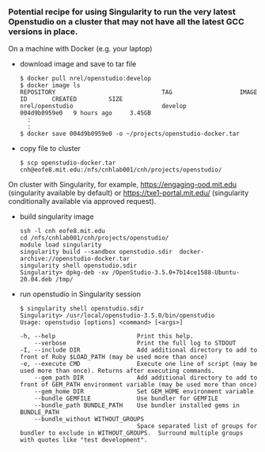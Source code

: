 ### Potential recipe for using Singularity to run the very latest Openstudio on a cluster that may not have all the latest GCC versions in place.

On a machine with Docker (e.g. your laptop)

* download image and save to tar file

    ```
    $ docker pull nrel/openstudio:develop
    $ docker image ls
    REPOSITORY                              TAG                   IMAGE ID       CREATED         SIZE
    nrel/openstudio                         develop               004d9b0959e0   9 hours ago     3.45GB
      :
      :
    $ docker save 004d9b0959e0 -o ~/projects/openstudio-docker.tar
    ```
    
* copy file to cluster

    ```
    $ scp openstudio-docker.tar cnh@eofe8.mit.edu:/nfs/cnhlab001/cnh/projects/openstudio/
    ```
    
    
On cluster with Singularity, for example, https://engaging-ood.mit.edu (singularity available by default) or https://txe1-portal.mit.edu/ (singularity conditionally available via approved request). 

* build singularity image

    ```
    ssh -l cnh eofe8.mit.edu
    cd /nfs/cnhlab001/cnh/projects/openstudio/
    module load singularity
    singularity build --sandbox openstudio.sdir  docker-archive://openstudio-docker.tar
    singularity shell openstudio.sdir
    Singularity> dpkg-deb -xv /OpenStudio-3.5.0+7b14ce1588-Ubuntu-20.04.deb /tmp/
    ```
  
* run openstudio in Singularity session

    ```
    $ singularity shell openstudio.sdir
    Singularity> /usr/local/openstudio-3.5.0/bin/openstudio 
    Usage: openstudio [options] <command> [<args>]

    -h, --help                       Print this help.
        --verbose                    Print the full log to STDOUT
    -I, --include DIR                Add additional directory to add to front of Ruby $LOAD_PATH (may be used more than once)
    -e, --execute CMD                Execute one line of script (may be used more than once). Returns after executing commands.
        --gem_path DIR               Add additional directory to add to front of GEM_PATH environment variable (may be used more than once)
        --gem_home DIR               Set GEM_HOME environment variable
        --bundle GEMFILE             Use bundler for GEMFILE
        --bundle_path BUNDLE_PATH    Use bundler installed gems in BUNDLE_PATH
        --bundle_without WITHOUT_GROUPS
                                     Space separated list of groups for bundler to exclude in WITHOUT_GROUPS.  Surround multiple groups with quotes like "test development".

    ```
